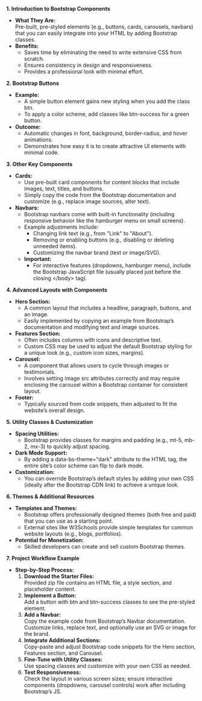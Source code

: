 
**1\. Introduction to Bootstrap Components**

- **What They Are:**  
    Pre-built, pre-styled elements (e.g., buttons, cards, carousels, navbars) that you can easily integrate into your HTML by adding Bootstrap classes.
- **Benefits:**
  - Saves time by eliminating the need to write extensive CSS from scratch.
  - Ensures consistency in design and responsiveness.
  - Provides a professional look with minimal effort.

**2\. Bootstrap Buttons**

- **Example:**
  - A simple button element gains new styling when you add the class btn.
  - To apply a color scheme, add classes like btn-success for a green button.
- **Outcome:**
  - Automatic changes in font, background, border-radius, and hover animations.
  - Demonstrates how easy it is to create attractive UI elements with minimal code.

**3\. Other Key Components**

- **Cards:**
  - Use pre-built card components for content blocks that include images, text, titles, and buttons.
  - Simply copy the code from the Bootstrap documentation and customize (e.g., replace image sources, alter text).
- **Navbars:**
  - Bootstrap navbars come with built-in functionality (including responsive behavior like the hamburger menu on small screens).
  - Example adjustments include:
    - Changing link text (e.g., from "Link" to "About").
    - Removing or enabling buttons (e.g., disabling or deleting unneeded items).
    - Customizing the navbar brand (text or image/SVG).
  - **Important:**
    - For interactive features (dropdowns, hamburger menu), include the Bootstrap JavaScript file (usually placed just before the closing &lt;/body&gt; tag).

**4\. Advanced Layouts with Components**

- **Hero Section:**
  - A common layout that includes a headline, paragraph, buttons, and an image.
  - Easily implemented by copying an example from Bootstrap’s documentation and modifying text and image sources.
- **Features Section:**
  - Often includes columns with icons and descriptive text.
  - Custom CSS may be used to adjust the default Bootstrap styling for a unique look (e.g., custom icon sizes, margins).
- **Carousel:**
  - A component that allows users to cycle through images or testimonials.
  - Involves setting image src attributes correctly and may require enclosing the carousel within a Bootstrap container for consistent layout.
- **Footer:**
  - Typically sourced from code snippets, then adjusted to fit the website’s overall design.

**5\. Utility Classes & Customization**

- **Spacing Utilities:**
  - Bootstrap provides classes for margins and padding (e.g., mt-5, mb-2, mx-3) to quickly adjust spacing.
- **Dark Mode Support:**
  - By adding a data-bs-theme="dark" attribute to the HTML tag, the entire site’s color scheme can flip to dark mode.
- **Customization:**
  - You can override Bootstrap’s default styles by adding your own CSS (ideally after the Bootstrap CDN link) to achieve a unique look.

**6\. Themes & Additional Resources**

- **Templates and Themes:**
  - Bootstrap offers professionally designed themes (both free and paid) that you can use as a starting point.
  - External sites like W3Schools provide simple templates for common website layouts (e.g., blogs, portfolios).
- **Potential for Monetization:**
  - Skilled developers can create and sell custom Bootstrap themes.

**7\. Project Workflow Example**

- **Step-by-Step Process:**
    1. **Download the Starter Files:**  
        Provided zip file contains an HTML file, a style section, and placeholder content.
    2. **Implement a Button:**  
        Add a button with btn and btn-success classes to see the pre-styled element.
    3. **Add a Navbar:**  
        Copy the example code from Bootstrap’s Navbar documentation. Customize links, replace text, and optionally use an SVG or image for the brand.
    4. **Integrate Additional Sections:**  
        Copy-paste and adjust Bootstrap code snippets for the Hero section, Features section, and Carousel.
    5. **Fine-Tune with Utility Classes:**  
        Use spacing classes and customize with your own CSS as needed.
    6. **Test Responsiveness:**  
        Check the layout in various screen sizes; ensure interactive components (dropdowns, carousel controls) work after including Bootstrap’s JS.